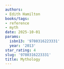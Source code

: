 ```yaml
---
authors:
- Edith Hamilton
books/tags:
- reference
- myth
date: 2025-10-01
params:
  isbn13: '9780316223331'
  year: '2013'
star_rating: 4
slug: '9780316223331'
title: Mythology
---
```


<!--more-->